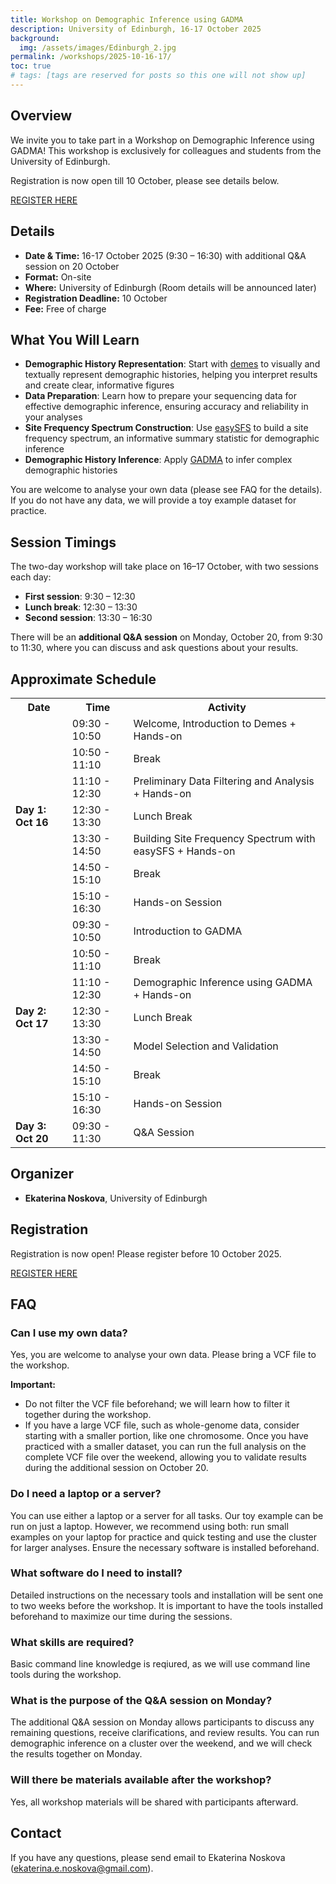 ```yaml
---
title: Workshop on Demographic Inference using GADMA
description: University of Edinburgh, 16-17 October 2025
background:
  img: /assets/images/Edinburgh_2.jpg
permalink: /workshops/2025-10-16-17/
toc: true
# tags: [tags are reserved for posts so this one will not show up]
---
```


## Overview
We invite you to take part in a Workshop on Demographic Inference using GADMA!
This workshop is exclusively for colleagues and students from the University of Edinburgh.

Registration is now open till 10 October, please see details below. 

<a class="btn btn-outline-success btn-lg" href="https://forms.gle/XKbEjHaaDHGb8NBE6" role="button">REGISTER HERE</a>

## Details

* **Date & Time:** 16-17 October 2025 (9:30 – 16:30) with additional Q&A session on 20 October
* **Format:** On-site
* **Where:** University of Edinburgh (Room details will be announced later)
* **Registration Deadline:** 10 October
* **Fee:** Free of charge

## What You Will Learn

* **Demographic History Representation**: Start with [demes](https://github.com/popsim-consortium/demes-python) to visually and textually represent demographic histories, helping you interpret results and create clear, informative figures
* **Data Preparation**: Learn how to prepare your sequencing data for effective demographic inference, ensuring accuracy and reliability in your analyses
* **Site Frequency Spectrum Construction**: Use [easySFS](https://github.com/isaacovercast/easySFS) to build a site frequency spectrum, an informative summary statistic for demographic inference
* **Demographic History Inference**: Apply [GADMA](https://github.com/ctlab/GADMA) to infer complex demographic histories

You are welcome to analyse your own data (please see FAQ for the details).
If you do not have any data, we will provide a toy example dataset for practice.


## Session Timings

The two-day workshop will take place on 16–17 October, with two sessions each day:

* **First session**: 9:30 – 12:30
* **Lunch break**: 12:30 – 13:30
* **Second session**: 13:30 – 16:30

There will be an **additional Q&A session** on Monday, October 20, from 9:30 to 11:30, where you can discuss and ask questions about your results. 

## Approximate Schedule

<table>
  <tr>
    <th>Date</th>
    <th>Time</th>
    <th>Activity</th>
  </tr>
  <tr>
    <td rowspan="7"><strong>Day 1: Oct 16</strong></td>
    <td>09:30 - 10:50</td>
    <td>Welcome, Introduction to Demes + Hands-on</td>
  </tr>
  <tr>
    <td>10:50 - 11:10</td>
    <td>Break</td>
  </tr>
  <tr>
    <td>11:10 - 12:30</td>
    <td>Preliminary Data Filtering and Analysis + Hands-on</td>
  </tr>
  <tr>
    <td>12:30 - 13:30</td>
    <td>Lunch Break</td>
  </tr>
  <tr>
    <td>13:30 - 14:50</td>
    <td>Building Site Frequency Spectrum with easySFS + Hands-on</td>
  </tr>
  <tr>
    <td>14:50 - 15:10</td>
    <td>Break</td>
  </tr>
  <tr>
    <td>15:10 - 16:30</td>
    <td>Hands-on Session</td>
  </tr>
  <tr>
    <td rowspan="7"><strong>Day 2: Oct 17</strong></td>
    <td>09:30 - 10:50</td>
    <td>Introduction to GADMA</td>
  </tr>
  <tr>
    <td>10:50 - 11:10</td>
    <td>Break</td>
  </tr>
  <tr>
    <td>11:10 - 12:30</td>
    <td>Demographic Inference using GADMA + Hands-on</td>
  </tr>
  <tr>
    <td>12:30 - 13:30</td>
    <td>Lunch Break</td>
  </tr>
  <tr>
    <td>13:30 - 14:50</td>
    <td>Model Selection and Validation</td>
  </tr>
  <tr>
    <td>14:50 - 15:10</td>
    <td>Break</td>
  </tr>
  <tr>
    <td>15:10 - 16:30</td>
    <td>Hands-on Session</td>
  </tr>
  <tr>
    <td><strong>Day 3: Oct 20</strong></td>
    <td>09:30 - 11:30</td>
    <td>Q&A Session</td>
  </tr>
</table>

## Organizer

* **Ekaterina Noskova**, University of Edinburgh

## Registration

Registration is now open! Please register before 10 October 2025.

<a class="btn btn-outline-success btn-lg" href="https://forms.gle/XKbEjHaaDHGb8NBE6" role="button">REGISTER HERE</a>

## FAQ

### Can I use my own data?

Yes, you are welcome to analyse your own data.
Please bring a VCF file to the workshop.

**Important:** 
- Do not filter the VCF file beforehand; we will learn how to filter it together during the workshop.
- If you have a large VCF file, such as whole-genome data, consider starting with a smaller portion, like one chromosome. Once you have practiced with a smaller dataset, you can run the full analysis on the complete VCF file over the weekend, allowing you to validate results during the additional session on October 20.

### Do I need a laptop or a server?

You can use either a laptop or a server for all tasks. Our toy example can be run on just a laptop. However, we recommend using both: run small examples on your laptop for practice and quick testing and use the cluster for larger analyses. Ensure the necessary software is installed beforehand.

### What software do I need to install?

Detailed instructions on the necessary tools and installation will be sent one to two weeks before the workshop. It is important to have the tools installed beforehand to maximize our time during the sessions.

### What skills are required?

Basic command line knowledge is reqiured, as we will use command line tools during the workshop.

### What is the purpose of the Q&A session on Monday?

The additional Q&A session on Monday allows participants to discuss any remaining questions, receive clarifications, and review results.
You can run demographic inference on a cluster over the weekend, and we will check the results together on Monday.

### Will there be materials available after the workshop?

Yes, all workshop materials will be shared with participants afterward.

## Contact

If you have any questions, please send email to Ekaterina Noskova ([ekaterina.e.noskova@gmail.com](mailto:ekaterina.e.noskova@gmail.com)).
